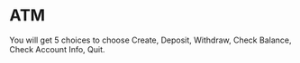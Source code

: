 # ATM 
You will get 5 choices to choose 
Create, Deposit, Withdraw, Check Balance, Check Account Info, Quit.
